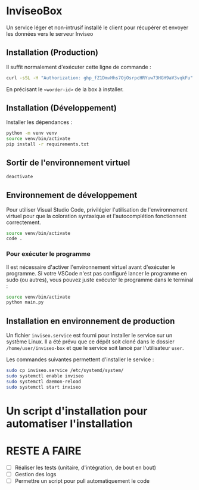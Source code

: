 # InviseoBox
Un service léger et non-intrusif installé le client pour récupérer et envoyer les données vers le serveur Inviseo

## Installation (Production)

Il suffit normalement d'exécuter cette ligne de commande :

```bash
curl -sSL -H "Authorization: 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" https://raw.githubusercontent.com/inviseo/inviseobox/main/install.sh | sudo bash <worder-id>
```

En précisant le `<worder-id>` de la box à installer.

## Installation (Développement)

Installer les dépendances :
```bash
python -m venv venv
source venv/bin/activate
pip install -r requirements.txt
```

## Sortir de l'environnement virtuel
```bash
deactivate
```

## Environnement de développement

Pour utiliser Visual Studio Code, privilégier l'utilisation de l'environnement virtuel pour que la coloration syntaxique et l'autocomplétion fonctionnent correctement.
```bash
source venv/bin/activate
code .
```

### Pour exécuter le programme

Il est nécessaire d'activer l'environnement virtuel avant d'exécuter le programme. Si votre VSCode n'est pas configuré lancer le programme en sudo (ou autres), vous pouvez juste exécuter le programme dans le terminal :

```bash
source venv/bin/activate
python main.py
```

## Installation en environnement de production

Un fichier `inviseo.service` est fourni pour installer le service sur un système Linux. Il a été prévu que ce dépôt soit cloné dans le dossier `/home/user/inviseo-box` et que le service soit lancé par l'utilisateur `user`.

Les commandes suivantes permettent d'installer le service :
```bash
sudo cp inviseo.service /etc/systemd/system/
sudo systemctl enable inviseo
sudo systemctl daemon-reload
sudo systemctl start inviseo
```

# Un script d'installation pour automatiser l'installation

# RESTE A FAIRE

- [ ] Réaliser les tests (unitaire, d'intégration, de bout en bout)
- [ ] Gestion des logs
- [ ] Permettre un script pour pull automatiquement le code